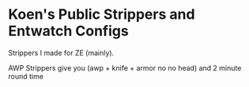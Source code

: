 # Koen's Public Strippers and Entwatch Configs
Strippers I made for ZE (mainly).

AWP Strippers give you (awp + knife + armor no no head) and 2 minute round time

